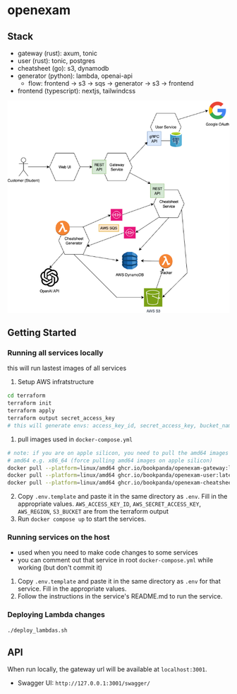 # openexam

## Stack

-   gateway (rust): axum, tonic
-   user (rust): tonic, postgres
-   cheatsheet (go): s3, dynamodb
-   generator (python): lambda, openai-api
    - flow: frontend -> s3 -> sqs -> generator -> s3 -> frontend
-   frontend (typescript): nextjs, tailwindcss

![Microservices Design](./docs/microservice-design.png)

## Getting Started

### Running all services locally
this will run lastest images of all services
1. Setup AWS infratstructure
```bash
cd terraform
terraform init
terraform apply
terraform output secret_access_key
# this will generate envs: access_key_id, secret_access_key, bucket_name
```
1. pull images used in `docker-compose.yml`
```bash
# note: if you are on apple silicon, you need to pull the amd64 images
# amd64 e.g. x86_64 (force pulling amd64 images on apple silicon)
docker pull --platform=linux/amd64 ghcr.io/bookpanda/openexam-gateway:latest
docker pull --platform=linux/amd64 ghcr.io/bookpanda/openexam-user:latest
docker pull --platform=linux/amd64 ghcr.io/bookpanda/openexam-cheatsheet:latest
```
2. Copy `.env.template` and paste it in the same directory as `.env`. Fill in the appropriate values. `AWS_ACCESS_KEY_ID`, `AWS_SECRET_ACCESS_KEY`, `AWS_REGION`, `S3_BUCKET` are from the terraform output
3. Run `docker compose up` to start the services.

### Running services on the host
- used when you need to make code changes to some services
- you can comment out that service in root `docker-compose.yml` while working (but don't commit it)
1. Copy `.env.template` and paste it in the same directory as `.env` for that service. Fill in the appropriate values.
2. Follow the instructions in the service's README.md to run the service.

### Deploying Lambda changes
```bash
./deploy_lambdas.sh
```

## API
When run locally, the gateway url will be available at `localhost:3001`.
- Swagger UI: `http://127.0.0.1:3001/swagger/`
